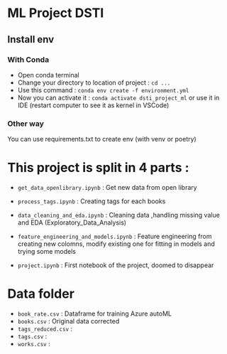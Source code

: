 # ML Project DSTI

## Install env 
### With Conda
* Open conda terminal
* Change your directory to location of project : ``cd ...``
* Use this command : ``conda env create -f environment.yml``
* Now you can activate it : ``conda activate dsti_project_ml`` or use it in IDE (restart computer to see it as kernel in VSCode)

### Other way

You can use requirements.txt to create env (with venv or poetry)

# This project is split in 4 parts :

* ``get_data_openlibrary.ipynb`` : Get new data from open library
* ``process_tags.ipynb`` : Creating tags for each books 
* ``data_cleaning_and_eda.ipynb`` : Cleaning data ,handling missing value and EDA (Exploratory_Data_Analysis)
* ``feature_engineering_and_models.ipynb`` : Feature engineering from creating new colomns, modify existing one for fitting in models and trying some models

* ``project.ipynb`` : First notebook of the project, doomed to disappear

# Data folder 

* ``book_rate.csv`` : Dataframe for training Azure autoML
* ``books.csv`` : Original data corrected
* ``tags_reduced.csv`` :
* ``tags.csv`` :
* ``works.csv`` :

